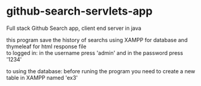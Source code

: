 # github-search-servlets-app
Full stack Github Search app, client end server in java <br>

this program save the history of searchs using XAMPP for database and thymeleaf for html response file<br>
to logged in: in the username press 'admin' and in the password press '1234' <br>

to using the database: before runing the program you need to create a new table in XAMPP named 'ex3' <br>
